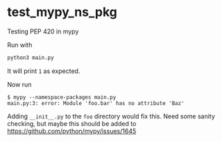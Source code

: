 # test_mypy_ns_pkg
Testing PEP 420 in mypy

Run with

```python
python3 main.py
```

It will print `1` as expected.

Now run 

```
$ mypy --namespace-packages main.py
main.py:3: error: Module 'foo.bar' has no attribute 'Baz'
```

Adding `__init__.py` to the `foo` directory would fix this.
Need some sanity checking, but maybe this should be added to https://github.com/python/mypy/issues/1645
